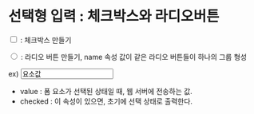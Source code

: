 # 선택형 입력 : 체크박스와 라디오버튼

<input type = "checkbox"> : 체크박스 만들기

<input type = "radio"> : 라디오 버튼 만들기, name 속성 값이 같은 라디오 버튼들이 하나의 그룹 형성


ex) 
    <input type="checkbox|radio"
            name = "요소이름"
            value="요소값"
            checked>

- value : 폼 요소가 선택된 상태일 때, 웹 서버에 전송하는 값.
- checked : 이 속성이 있으면, 초기에 선택 상태로 출력한다.